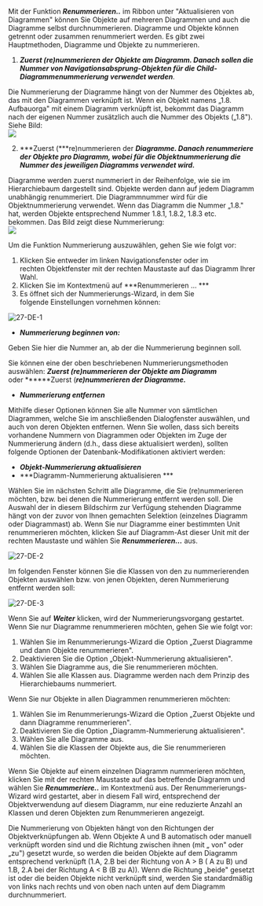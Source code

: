 

Mit der Funktion ***Renummerieren..*** im Ribbon unter "Aktualisieren
von Diagrammen" können Sie Objekte auf mehreren Diagrammen und auch die
Diagramme selbst durchnummerieren. Diagramme und Objekte können getrennt
oder zusammen renummeriert werden. Es gibt zwei Hauptmethoden, Diagramme
und Objekte zu nummerieren. 

1.  ***Zuerst (***re)nummerieren der*** Objekte am Diagramm. Danach
    sollen die Nummer von Navigationsabsprung-Objekten für die
    Child-Diagrammenummerierung verwendet werden***.

Die Nummerierung der Diagramme hängt von der Nummer des Objektes ab, das
mit den Diagrammen verknüpft ist. Wenn ein Objekt namens „1.8.
Aufbauorga" mit einem Diagramm verknüpft ist, bekommt das Diagramm nach
der eigenen Nummer zusätzlich auch die Nummer des Objekts („1.8"). Siehe
Bild:  
![](//images.ctfassets.net/utx1h0gfm1om/1WYtKH3UBCEEi8UoGkmkWU/f117804688bb92b5ba9c78fb5d9e0e8a/1018376.png)

2. ***Zuerst (***re)nummerieren der ***Diagramme. Danach renummeriere
der Objekte pro Diagramm, wobei für die Objektnummerierung die Nummer
des jeweiligen Diagramms verwendet wird.***

Diagramme werden zuerst nummeriert in der Reihenfolge, wie sie im
Hierarchiebaum dargestellt sind. Objekte werden dann auf jedem Diagramm
unabhängig renummeriert. Die Diagrammnummer wird für die
Objektnummerierung verwendet. Wenn das Diagramm die Nummer „1.8." hat,
werden Objekte entsprechend Nummer 1.8.1, 1.8.2, 1.8.3 etc. bekommen.
Das Bild zeigt diese Nummerierung:  
![](//images.ctfassets.net/utx1h0gfm1om/5iveKrliAMSMmYGMMqmWw/493bfad80567d4c7d5ba58c22182d09f/1018380.png)

Um die Funktion Nummerierung auszuwählen, gehen Sie wie folgt vor:

1.  Klicken Sie entweder im linken Navigationsfenster oder im
    rechten Objektfenster mit der rechten Maustaste auf das Diagramm
    Ihrer Wahl.
2.  Klicken Sie im Kontextmenü auf ***Renummerieren … ***
3.  Es öffnet sich der Nummerierungs-Wizard, in dem Sie
    folgende Einstellungen vornehmen können: 

![27-DE-1](//images.ctfassets.net/6mz8d8cle1nl/MbVOcTKbW68MYc4kMuU2O/c341cbdc996e5718e9915226433c9ec9/27-DE-1.png)
  

-   ***Nummerierung beginnen von:***

Geben Sie hier die Nummer an, ab der die Nummerierung beginnen soll.

Sie können eine der oben beschriebenen Nummerierungsmethoden
auswählen: ***Zuerst (***re)nummerieren der*** Objekte am Diagramm***
oder ******Zuerst (***re)nummerieren der ***Diagramme.******

-   ***Nummerierung entfernen***

Mithilfe dieser Optionen können Sie alle Nummer von sämtlichen
Diagrammen, welche Sie im anschließenden Dialogfenster auswählen, und
auch von deren Objekten entfernen. Wenn Sie wollen, dass sich bereits
vorhandene Nummern von Diagrammen oder Objekten im Zuge der Nummerierung
ändern (d.h., dass diese aktualisiert werden), sollten folgende Optionen
der Datenbank-Modifikationen aktiviert werden:

-   ***Objekt-Nummerierung aktualisieren***
-   ***Diagramm-Nummerierung aktualisieren ***

Wählen Sie im nächsten Schritt alle Diagramme, die Sie (re)nummerieren
möchten, bzw. bei denen die Nummerierung entfernt werden soll. Die
Auswahl der in diesem Bildschirm zur Verfügung stehenden Diagramme hängt
von der zuvor von Ihnen gemachten Selektion (einzelnes Diagramm oder
Diagrammast) ab. Wenn Sie nur Diagramme einer bestimmten Unit
renummerieren möchten, klicken Sie auf Diagramm-Ast dieser Unit mit der
rechten Maustaste und wählen Sie ***Renummerieren…*** aus.

![27-DE-2](//images.ctfassets.net/6mz8d8cle1nl/3NqE93vLTq4UIOMisESSi/960eb601dae7f00aa9412347b72bdd96/27-DE-2.png)

Im folgenden Fenster können Sie die Klassen von den zu nummerierenden
Objekten auswählen bzw. von jenen Objekten, deren Nummerierung entfernt
werden soll:

![27-DE-3](//images.ctfassets.net/6mz8d8cle1nl/2IwwPIuiFGAgO6GQcgKM0S/b0a2121eb62bc6ee173a1e4101c729bf/27-DE-3.png)

Wenn Sie auf ***Weiter*** klicken, wird der Nummerierungsvorgang
gestartet. Wenn Sie nur Diagramme renummerieren möchten, gehen Sie wie
folgt vor:

1.  Wählen Sie im Renummerierungs-Wizard die Option „Zuerst Diagramme
    und dann Objekte renummerieren".
2.  Deaktivieren Sie die Option „Objekt-Nummerierung aktualisieren".
3.  Wählen Sie Diagramme aus, die Sie renummerieren möchten.
4.  Wählen Sie alle Klassen aus. Diagramme werden nach dem Prinzip des
    Hierarchiebaums nummeriert.

Wenn Sie nur Objekte in allen Diagrammen renummerieren möchten:

1.  Wählen Sie im Renummerierungs-Wizard die Option „Zuerst Objekte und
    dann Diagramme renummerieren".
2.  Deaktivieren Sie die Option „Diagramm-Nummerierung aktualisieren".
3.  Wählen Sie alle Diagramme aus.
4.  Wählen Sie die Klassen der Objekte aus, die Sie renummerieren
    möchten. 

Wenn Sie Objekte auf einem einzelnen Diagramm nummerieren möchten,
klicken Sie mit der rechten Maustaste auf das betreffende Diagramm und
wählen Sie ***Renummeriere..*** im Kontextmenü aus. Der
Renummerierungs-Wizard wird gestartet, aber in diesem Fall wird,
entsprechend der Objektverwendung auf diesem Diagramm, nur eine
reduzierte Anzahl an Klassen und deren Objekten zum Renummerieren
angezeigt.

Die Nummerierung von Objekten hängt von den Richtungen der
Objektverknüpfungen ab. Wenn Objekte A und B automatisch oder manuell
verknüpft worden sind und die Richtung zwischen ihnen (mit „ von" oder
„zu") gesetzt wurde, so werden die beiden Objekte auf dem Diagramm
entsprechend verknüpft (1.A, 2.B bei der Richtung von A &gt; B ( A zu B)
und 1.B, 2.A bei der Richtung A &lt; B (B zu A)). Wenn die Richtung
„beide" gesetzt ist oder die beiden Objekte nicht verknüpft sind, werden
Sie standardmäßig von links nach rechts und von oben nach unten auf dem
Diagramm durchnummeriert.

